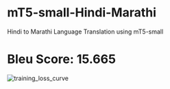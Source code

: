 # mT5-small-Hindi-Marathi
Hindi to Marathi Language Translation using mT5-small

# Bleu Score: 15.665


![training_loss_curve](https://github.com/user-attachments/assets/cf891f82-5c97-44cf-add1-d46e7dbb7602)
